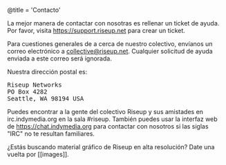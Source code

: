 @title = 'Contacto'

La mejor manera de contactar con nosotras es rellenar un ticket de ayuda. Por favor, visita https://support.riseup.net para crear un ticket.

Para cuestiones generales de a cerca de nuestro colectivo, envíanos un correo electrónico a collective@riseup.net. Cualquier solicitud de ayuda enviada a este correo será ignorada.

Nuestra dirección postal es:

<pre>
Riseup Networks
PO Box 4282
Seattle, WA 98194 USA
</pre>

Puedes encontrar a la gente del colectivo Riseup y sus amistades en irc.indymedia.org en la sala #riseup.  También puedes usar la interfaz web de https://chat.indymedia.org para contactar con nosotros si las siglas "IRC" no te resultan familiares.

¿Estás buscando material gráfico de Riseup en alta resolución? Date una vuelta por [[images]].
